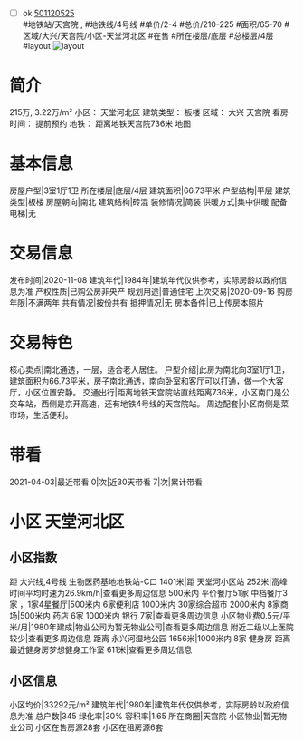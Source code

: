 - [ ] ok [501120525](https://bj.5i5j.com/ershoufang/501120525.html)  
 #地铁站/天宫院 ,  #地铁线/4号线
#单价/2-4 #总价/210-225 #面积/65-70   #区域/大兴/天宫院/小区-天堂河北区 #在售 #所在楼层/底层 #总楼层/4层 #layout 
![layout](http://image2a.5i5j.com/bdir/layout/846f6a11b9824d32a33ea007950448f4.png_P5.jpg) 
# 简介 
 215万,  3.22万/m² 
小区： 天堂河北区
建筑类型： 板楼
区域： 大兴 天宫院
看房时间： 提前预约
地铁： 距离地铁天宫院736米 地图
# 基本信息 
 房屋户型|3室1厅1卫
所在楼层|底层/4层
建筑面积|66.73平米
户型结构|平层
建筑类型|板楼
房屋朝向|南北
建筑结构|砖混
装修情况|简装
供暖方式|集中供暖
配备电梯|无
# 交易信息 
 发布时间|2020-11-08
建筑年代|1984年|建筑年代仅供参考，实际房龄以政府信息为准
产权性质|已购公房非央产
规划用途|普通住宅
上次交易|2020-09-16
购房年限|不满两年
共有情况|按份共有
抵押情况|无
房本备件|已上传房本照片
# 交易特色 
 核心卖点|南北通透，一层，适合老人居住。
户型介绍|此房为南北向3室1厅1卫，建筑面积为66.73平米，房子南北通透，南向卧室和客厅可以打通，做一个大客厅，小区位置安静。
交通出行|距离地铁天宫院站直线距离736米，小区南门是公交车站，西侧是京开高速，还有地铁4号线的天宫院站。
周边配套|小区南侧是菜市场，生活便利。
# 带看 
 2021-04-03|最近带看	 0|次|近30天带看	 7|次|累计带看
# 小区 天堂河北区
## 小区指数 
 距 大兴线,4号线 生物医药基地地铁站-C口 1401米|距 天堂河小区站 252米|高峰时间平均时速为26.9km/h|查看更多周边信息
500米内 平价餐厅51家
中档餐厅3家 ，1家4星餐厅|500米内 6家便利店
1000米内 30家综合超市
2000米内 8家商场|500米内 药店 6家
1000米内 银行 7家|查看更多周边信息
小区物业费0.5元/平米/月|1980年建成|物业公司为暂无物业公司|查看更多周边信息
附近二级以上医院较少|查看更多周边信息
距离 永兴河湿地公园 1656米|1000米内 8家 健身房
距离最近健身房梦想健身工作室 611米|查看更多周边信息
## 小区信息 
 小区均价|33292元/m²
建筑年代|1980年|建筑年代仅供参考，实际房龄以政府信息为准
总户数|345
绿化率|30%
容积率|1.65
所在商圈|天宫院
小区物业|暂无物业公司
小区在售房源28套
小区在租房源6套
